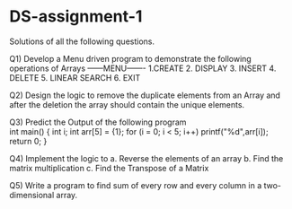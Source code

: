 # DS-assignment-1


Solutions of all the following questions.


Q1) Develop a Menu driven program to demonstrate the following operations of Arrays 
——MENU——- 
1.CREATE 
2. DISPLAY 
3. INSERT 
4. DELETE 
5. LINEAR SEARCH 
6. EXIT 


Q2) Design the logic to remove the duplicate elements from an Array and after the 
deletion the array should contain the unique elements. 


Q3) Predict the Output of the following program  
int main() 
{ 
int i; 
int arr[5] = {1}; 
for (i = 0; i < 5; i++) 
printf("%d",arr[i]); 
return 0; 
} 


Q4) Implement the logic to 
a. Reverse the elements of an array 
b. Find the matrix multiplication 
c. Find the Transpose of a Matrix 


Q5) Write a program to find sum of every row and every column in a two-dimensional 
array. 
